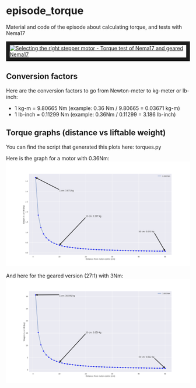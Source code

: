 # episode_torque
Material and code of the episode about calculating torque, and tests with Nema17

<a href="http://www.youtube.com/watch?feature=player_embedded&v=kFzrrzmT_LY
" target="_blank"><img src="http://img.youtube.com/vi/kFzrrzmT_LY/0.jpg" 
alt="Selecting the right stepper motor - Torque test of Nema17 and geared Nema17" width="640" height="480" border="10" /></a>

## Conversion factors
Here are the conversion factors to go from Newton-meter to kg-meter or lb-inch:
* 1 kg-m = 9.80665 Nm (example: 0.36 Nm / 9.80665 = 0.03671 kg-m)
* 1 lb-inch = 0.11299 Nm (example: 0.36Nm / 0.11299 = 3.186 lb-inch)

## Torque graphs (distance vs liftable weight)
You can find the script that generated this plots here: torques.py

Here is the graph for a motor with 0.36Nm:
![Torque graph 0.36Nm](Torque_graph.png)

And here for the geared version (27:1) with 3Nm:
![Torque graph 3Nm](Torque_graph_3NM.png)

